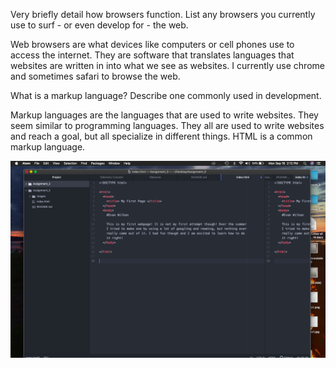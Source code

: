 Very briefly detail how browsers function. List any browsers you currently use to surf - or even develop for - the web.
  
  Web browsers are what devices like computers or cell phones use to access the internet.
  They are software that translates languages that websites are written in into
  what we see as websites. I currently use chrome and sometimes safari to browse
  the web.

What is a markup language? Describe one commonly used in development.
  
  Markup languages are the languages that are used to write websites. They seem
  similar to programming languages. They all are used to write websites and reach
  a goal, but all specialize in different things. HTML is a common markup language.

![Screenshot of Assignment 3 Progress](./images/assignment_3_screenshot.png)

